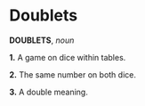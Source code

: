 # Doublets

**DOUBLETS**, _noun_

**1.** A game on dice within tables.

**2.** The same number on both dice.

**3.** A double meaning.
